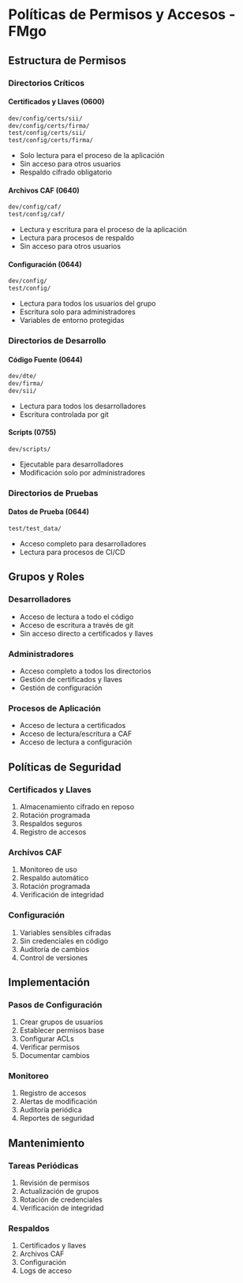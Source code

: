 # Políticas de Permisos y Accesos - FMgo

## Estructura de Permisos

### Directorios Críticos

#### Certificados y Llaves (0600)
```bash
dev/config/certs/sii/
dev/config/certs/firma/
test/config/certs/sii/
test/config/certs/firma/
```
- Solo lectura para el proceso de la aplicación
- Sin acceso para otros usuarios
- Respaldo cifrado obligatorio

#### Archivos CAF (0640)
```bash
dev/config/caf/
test/config/caf/
```
- Lectura y escritura para el proceso de la aplicación
- Lectura para procesos de respaldo
- Sin acceso para otros usuarios

#### Configuración (0644)
```bash
dev/config/
test/config/
```
- Lectura para todos los usuarios del grupo
- Escritura solo para administradores
- Variables de entorno protegidas

### Directorios de Desarrollo

#### Código Fuente (0644)
```bash
dev/dte/
dev/firma/
dev/sii/
```
- Lectura para todos los desarrolladores
- Escritura controlada por git

#### Scripts (0755)
```bash
dev/scripts/
```
- Ejecutable para desarrolladores
- Modificación solo por administradores

### Directorios de Pruebas

#### Datos de Prueba (0644)
```bash
test/test_data/
```
- Acceso completo para desarrolladores
- Lectura para procesos de CI/CD

## Grupos y Roles

### Desarrolladores
- Acceso de lectura a todo el código
- Acceso de escritura a través de git
- Sin acceso directo a certificados y llaves

### Administradores
- Acceso completo a todos los directorios
- Gestión de certificados y llaves
- Gestión de configuración

### Procesos de Aplicación
- Acceso de lectura a certificados
- Acceso de lectura/escritura a CAF
- Acceso de lectura a configuración

## Políticas de Seguridad

### Certificados y Llaves
1. Almacenamiento cifrado en reposo
2. Rotación programada
3. Respaldos seguros
4. Registro de accesos

### Archivos CAF
1. Monitoreo de uso
2. Respaldo automático
3. Rotación programada
4. Verificación de integridad

### Configuración
1. Variables sensibles cifradas
2. Sin credenciales en código
3. Auditoría de cambios
4. Control de versiones

## Implementación

### Pasos de Configuración
1. Crear grupos de usuarios
2. Establecer permisos base
3. Configurar ACLs
4. Verificar permisos
5. Documentar cambios

### Monitoreo
1. Registro de accesos
2. Alertas de modificación
3. Auditoría periódica
4. Reportes de seguridad

## Mantenimiento

### Tareas Periódicas
1. Revisión de permisos
2. Actualización de grupos
3. Rotación de credenciales
4. Verificación de integridad

### Respaldos
1. Certificados y llaves
2. Archivos CAF
3. Configuración
4. Logs de acceso 